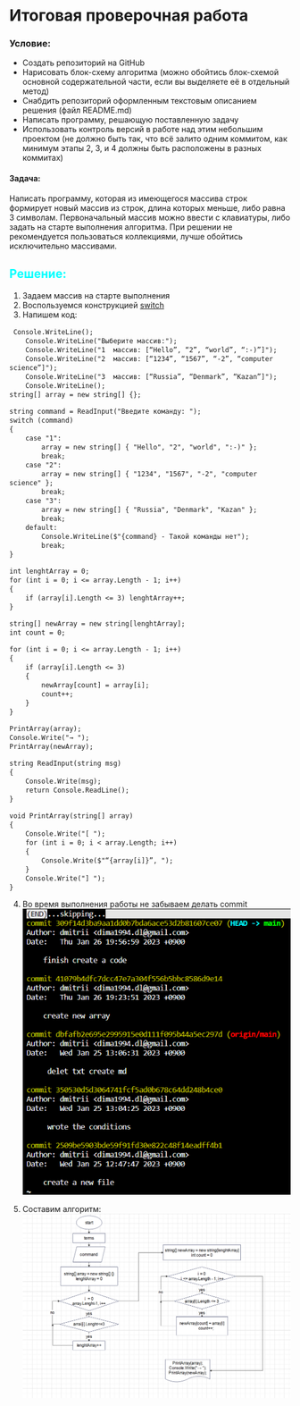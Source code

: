 # Итоговая проверочная работа #

 ### Условие:

* Создать репозиторий на GitHub
* Нарисовать блок-схему алгоритма (можно обойтись блок-схемой основной содержательной части, если вы выделяете её в отдельный метод)
* Снабдить репозиторий оформленным текстовым описанием решения (файл README.md)
* Написать программу, решающую поставленную задачу
* Использовать контроль версий в работе над этим небольшим проектом (не должно быть так, что всё залито одним коммитом, как минимум этапы 2, 3, и 4 должны быть расположены в разных коммитах)

 #### Задача:
Написать программу, которая из имеющегося массива строк формирует новый массив из строк, длина которых меньше, либо равна 3 символам. Первоначальный массив можно ввести с клавиатуры, либо задать на старте выполнения алгоритма. При решении не рекомендуется пользоваться коллекциями, лучше обойтись исключительно массивами.


 ## <span style="color:#00FFFF">  Решение: 

1) Задаем массив на старте выполнения
2) Воспользуемся конструкцией [switch](https://metanit.com/sharp/tutorial/3.45.php ) 
3) Напишем код:


``` 
 Console.WriteLine();
    Console.WriteLine("Выберите массив:");
    Console.WriteLine("1  массив: [“Hello”, “2”, “world”, “:-)”]");
    Console.WriteLine("2  массив: [“1234”, “1567”, “-2”, “computer science”]");
    Console.WriteLine("3  массив: [“Russia”, “Denmark”, “Kazan”]");
    Console.WriteLine();
string[] array = new string[] {};
```

```
string command = ReadInput("Введите команду: ");
switch (command)
{
    case "1":
        array = new string[] { "Hello", "2", "world", ":-)" };
        break;
    case "2":
        array = new string[] { "1234", "1567", "-2", "computer science" };
        break;
    case "3":
        array = new string[] { "Russia", "Denmark", "Kazan" };
        break;
    default:
        Console.WriteLine($"{command} - Такой команды нет");
        break;
}
```
```
int lenghtArray = 0;
for (int i = 0; i <= array.Length - 1; i++)
{
    if (array[i].Length <= 3) lenghtArray++;
}
```
```
string[] newArray = new string[lenghtArray];
int count = 0;
```
```
for (int i = 0; i <= array.Length - 1; i++)
{
    if (array[i].Length <= 3)
    {
        newArray[count] = array[i];
        count++;
    }
}
```
```
PrintArray(array);
Console.Write("→ ");
PrintArray(newArray);
```

```
string ReadInput(string msg)
{
    Console.Write(msg);
    return Console.ReadLine();
}
```
```
void PrintArray(string[] array)
{
    Console.Write("[ ");
    for (int i = 0; i < array.Length; i++)
    {
        Console.Write($"“{array[i]}”, ");
    }
    Console.Write("] ");
}
```
4) Во время выполнения работы не забываем делать commit
![](https://github.com/dimongus/bigHM/blob/main/pict/2.png)

5) Составим алгоритм:
![](https://github.com/dimongus/bigHM/blob/main/pict/%D0%91%D0%B5%D0%B7%D1%8B%D0%BC%D1%8F%D0%BD%D0%BD%D1%8B%D0%B9.png)